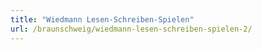 ```yaml
---
title: "Wiedmann Lesen-Schreiben-Spielen"
url: /braunschweig/wiedmann-lesen-schreiben-spielen-2/
---
```

